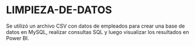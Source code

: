 # LIMPIEZA-DE-DATOS
Se utilizó un archivo CSV con datos de empleados para crear una base de datos en MySQL, realizar consultas SQL y luego visualizar los resultados en Power BI.
